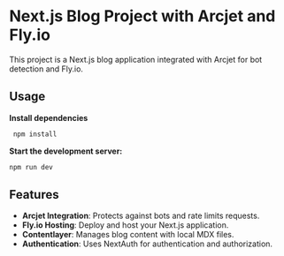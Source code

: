 # Next.js Blog Project with Arcjet and Fly.io

This project is a Next.js blog application integrated with Arcjet for bot detection and Fly.io.


## Usage

**Install dependencies**
  ```bash
   npm install
   ```



**Start the development server:**
   ```bash
   npm run dev
   ```


## Features

- **Arcjet Integration**: Protects against bots and rate limits requests.
- **Fly.io Hosting**: Deploy and host your Next.js application.
- **Contentlayer**: Manages blog content with local MDX files.
- **Authentication**: Uses NextAuth for authentication and authorization.